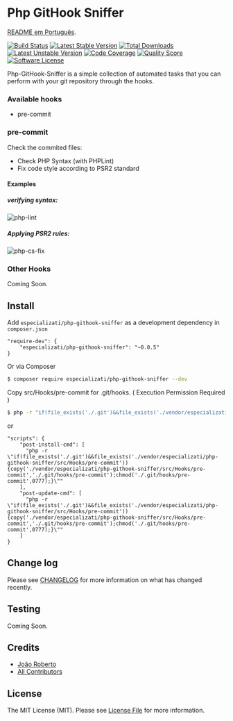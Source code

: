 # Php GitHook Sniffer

[README em Português](README-pt_BR.md).

[![Build Status][ico-build]][link-build] [![Latest Stable Version][ico-version]][link-packagist] [![Total Downloads][ico-downloads]][link-downloads] [![Latest Unstable Version][ico-unstable]][link-unstable] [![Code Coverage][ico-scrutinizer]][link-scrutinizer] [![Quality Score][ico-code-quality]][link-code-quality] [![Software License][ico-license]](LICENSE.md)

Php-GitHook-Sniffer is a simple collection of automated tasks that you can perform with your git repository through the hooks.

### Available hooks

* pre-commit

### pre-commit

Check the commited files:

* Check PHP Syntax (with PHPLint)
* Fix code style according to PSR2 standard

#### Examples

##### verifying syntax:

![php-lint](https://i.imgur.com/Spx81FH.png)

##### Applying PSR2 rules:

![php-cs-fix](https://i.imgur.com/a62wAVP.png)

### Other Hooks

Coming Soon.

## Install

Add `especializati/php-githook-sniffer` as a development dependency in `composer.json`

```
"require-dev": {
    "especializati/php-githook-sniffer": "~0.0.5"
}
```

Or via Composer

``` bash
$ composer require especializati/php-githook-sniffer --dev
```

Copy src/Hooks/pre-commit for .git/hooks. ( Execution Permission Required )

``` bash
$ php -r "if(file_exists('./.git')&&file_exists('./vendor/especializati/php-githook-sniffer/src/Hooks/pre-commit')){copy('./vendor/especializati/php-githook-sniffer/src/Hooks/pre-commit','./.git/hooks/pre-commit');chmod('./.git/hooks/pre-commit',0777);}"
```

or

```
"scripts": {
    "post-install-cmd": [
      "php -r \"if(file_exists('./.git')&&file_exists('./vendor/especializati/php-githook-sniffer/src/Hooks/pre-commit')){copy('./vendor/especializati/php-githook-sniffer/src/Hooks/pre-commit','./.git/hooks/pre-commit');chmod('./.git/hooks/pre-commit',0777);}\""
    ],
    "post-update-cmd": [
      "php -r \"if(file_exists('./.git')&&file_exists('./vendor/especializati/php-githook-sniffer/src/Hooks/pre-commit')){copy('./vendor/especializati/php-githook-sniffer/src/Hooks/pre-commit','./.git/hooks/pre-commit');chmod('./.git/hooks/pre-commit',0777);}\""
    ]
}
```

## Change log

Please see [CHANGELOG](CHANGELOG.md) for more information on what has changed recently.

## Testing

Coming Soon.

## Credits

- [João Roberto][link-author]
- [All Contributors][link-contributors]

## License

The MIT License (MIT). Please see [License File](LICENSE.md) for more information.

[ico-version]: https://poser.pugx.org/especializati/php-githook-sniffer/v/stable
[ico-license]: https://img.shields.io/badge/license-MIT-brightgreen.svg
[ico-build]: https://scrutinizer-ci.com/g/especializati/php-githook-sniffer/badges/build.png?b=master
[ico-scrutinizer]: https://scrutinizer-ci.com/g/especializati/php-githook-sniffer/badges/coverage.png?b=master
[ico-code-quality]: https://img.shields.io/scrutinizer/g/especializati/php-githook-sniffer.svg
[ico-downloads]: https://poser.pugx.org/especializati/php-githook-sniffer/downloads
[ico-unstable]: https://poser.pugx.org/especializati/php-githook-sniffer/v/unstable

[link-packagist]: https://packagist.org/packages/especializati/php-githook-sniffer
[link-build]: https://scrutinizer-ci.com/g/especializati/php-githook-sniffer/build-status/master
[link-scrutinizer]: https://scrutinizer-ci.com/g/especializati/php-githook-sniffer/?branch=master
[link-code-quality]: https://scrutinizer-ci.com/g/especializati/php-githook-sniffer
[link-downloads]: https://packagist.org/packages/especializati/php-githook-sniffer
[link-author]: https://github.com/joaorobertopb
[link-contributors]: ../../contributors
[link-unstable]: https://packagist.org/packages/especializati/php-githook-sniffer
